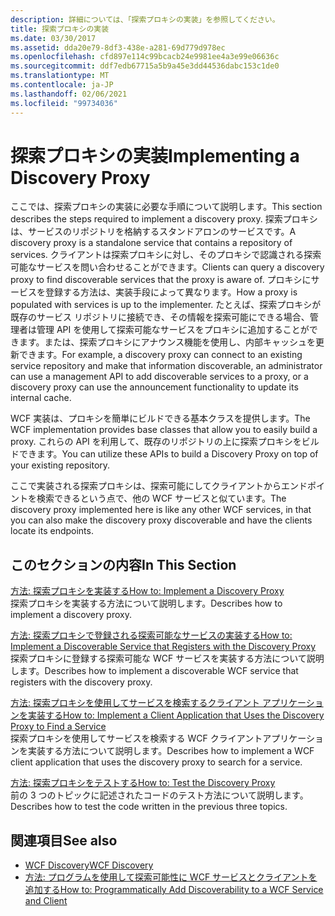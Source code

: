 ```yaml
---
description: 詳細については、「探索プロキシの実装」を参照してください。
title: 探索プロキシの実装
ms.date: 03/30/2017
ms.assetid: dda20e79-8df3-438e-a281-69d779d978ec
ms.openlocfilehash: cfd897e114c99bcacb24e9981ee4a3e99e06636c
ms.sourcegitcommit: ddf7edb67715a5b9a45e3dd44536dabc153c1de0
ms.translationtype: MT
ms.contentlocale: ja-JP
ms.lasthandoff: 02/06/2021
ms.locfileid: "99734036"
---
```

# <a name="implementing-a-discovery-proxy"></a><span data-ttu-id="ecc7b-103">探索プロキシの実装</span><span class="sxs-lookup"><span data-stu-id="ecc7b-103">Implementing a Discovery Proxy</span></span>

<span data-ttu-id="ecc7b-104">ここでは、探索プロキシの実装に必要な手順について説明します。</span><span class="sxs-lookup"><span data-stu-id="ecc7b-104">This section describes the steps required to implement a discovery proxy.</span></span> <span data-ttu-id="ecc7b-105">探索プロキシは、サービスのリポジトリを格納するスタンドアロンのサービスです。</span><span class="sxs-lookup"><span data-stu-id="ecc7b-105">A discovery proxy is a standalone service that contains a repository of services.</span></span> <span data-ttu-id="ecc7b-106">クライアントは探索プロキシに対し、そのプロキシで認識される探索可能なサービスを問い合わせることができます。</span><span class="sxs-lookup"><span data-stu-id="ecc7b-106">Clients can query a discovery proxy to find discoverable services that the proxy is aware of.</span></span> <span data-ttu-id="ecc7b-107">プロキシにサービスを登録する方法は、実装手段によって異なります。</span><span class="sxs-lookup"><span data-stu-id="ecc7b-107">How a proxy is populated with services is up to the implementer.</span></span> <span data-ttu-id="ecc7b-108">たとえば、探索プロキシが既存のサービス リポジトリに接続でき、その情報を探索可能にできる場合、管理者は管理 API を使用して探索可能なサービスをプロキシに追加することができます。または、探索プロキシにアナウンス機能を使用し、内部キャッシュを更新できます。</span><span class="sxs-lookup"><span data-stu-id="ecc7b-108">For example, a discovery proxy can connect to an existing service repository and make that information discoverable, an administrator can use a management API to add discoverable services to a proxy, or a discovery proxy can use the announcement functionality to update its internal cache.</span></span>  
  
 <span data-ttu-id="ecc7b-109">WCF 実装は、プロキシを簡単にビルドできる基本クラスを提供します。</span><span class="sxs-lookup"><span data-stu-id="ecc7b-109">The WCF implementation provides base classes that allow you to easily build a proxy.</span></span> <span data-ttu-id="ecc7b-110">これらの API を利用して、既存のリポジトリの上に探索プロキシをビルドできます。</span><span class="sxs-lookup"><span data-stu-id="ecc7b-110">You can utilize these APIs to build a Discovery Proxy on top of your existing repository.</span></span>  
  
 <span data-ttu-id="ecc7b-111">ここで実装される探索プロキシは、探索可能にしてクライアントからエンドポイントを検索できるという点で、他の WCF サービスと似ています。</span><span class="sxs-lookup"><span data-stu-id="ecc7b-111">The discovery proxy implemented here is like any other WCF services, in that you can also make the discovery proxy discoverable and have the clients locate its endpoints.</span></span>  
  
## <a name="in-this-section"></a><span data-ttu-id="ecc7b-112">このセクションの内容</span><span class="sxs-lookup"><span data-stu-id="ecc7b-112">In This Section</span></span>  

 [<span data-ttu-id="ecc7b-113">方法: 探索プロキシを実装する</span><span class="sxs-lookup"><span data-stu-id="ecc7b-113">How to: Implement a Discovery Proxy</span></span>](how-to-implement-a-discovery-proxy.md)  
 <span data-ttu-id="ecc7b-114">探索プロキシを実装する方法について説明します。</span><span class="sxs-lookup"><span data-stu-id="ecc7b-114">Describes how to implement a discovery proxy.</span></span>  
  
 [<span data-ttu-id="ecc7b-115">方法: 探索プロキシで登録される探索可能なサービスの実装する</span><span class="sxs-lookup"><span data-stu-id="ecc7b-115">How to: Implement a Discoverable Service that Registers with the Discovery Proxy</span></span>](discoverable-service-that-registers-with-the-discovery-proxy.md)  
 <span data-ttu-id="ecc7b-116">探索プロキシに登録する探索可能な WCF サービスを実装する方法について説明します。</span><span class="sxs-lookup"><span data-stu-id="ecc7b-116">Describes how to implement a discoverable WCF service that registers with the discovery proxy.</span></span>  
  
 [<span data-ttu-id="ecc7b-117">方法: 探索プロキシを使用してサービスを検索するクライアント アプリケーションを実装する</span><span class="sxs-lookup"><span data-stu-id="ecc7b-117">How to: Implement a Client Application that Uses the Discovery Proxy to Find a Service</span></span>](client-app-discovery-proxy-to-find-a-service.md)  
 <span data-ttu-id="ecc7b-118">探索プロキシを使用してサービスを検索する WCF クライアントアプリケーションを実装する方法について説明します。</span><span class="sxs-lookup"><span data-stu-id="ecc7b-118">Describes how to implement a WCF client application that uses the discovery proxy to search for a service.</span></span>  
  
 [<span data-ttu-id="ecc7b-119">方法: 探索プロキシをテストする</span><span class="sxs-lookup"><span data-stu-id="ecc7b-119">How to: Test the Discovery Proxy</span></span>](how-to-test-the-discovery-proxy.md)  
 <span data-ttu-id="ecc7b-120">前の 3 つのトピックに記述されたコードのテスト方法について説明します。</span><span class="sxs-lookup"><span data-stu-id="ecc7b-120">Describes how to test the code written in the previous three topics.</span></span>  
  
## <a name="see-also"></a><span data-ttu-id="ecc7b-121">関連項目</span><span class="sxs-lookup"><span data-stu-id="ecc7b-121">See also</span></span>

- [<span data-ttu-id="ecc7b-122">WCF Discovery</span><span class="sxs-lookup"><span data-stu-id="ecc7b-122">WCF Discovery</span></span>](wcf-discovery.md)
- [<span data-ttu-id="ecc7b-123">方法: プログラムを使用して探索可能性に WCF サービスとクライアントを追加する</span><span class="sxs-lookup"><span data-stu-id="ecc7b-123">How to: Programmatically Add Discoverability to a WCF Service and Client</span></span>](how-to-programmatically-add-discoverability-to-a-wcf-service-and-client.md)
